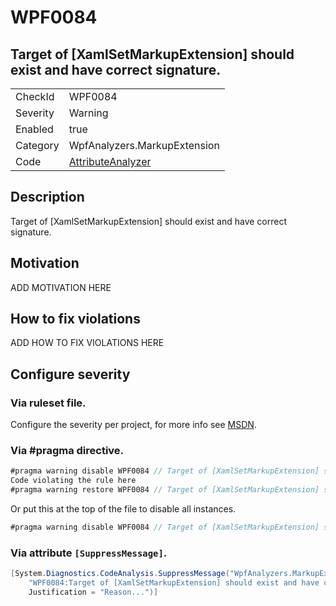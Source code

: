 # WPF0084
## Target of [XamlSetMarkupExtension] should exist and have correct signature.

<!-- start generated table -->
<table>
  <tr>
    <td>CheckId</td>
    <td>WPF0084</td>
  </tr>
  <tr>
    <td>Severity</td>
    <td>Warning</td>
  </tr>
  <tr>
    <td>Enabled</td>
    <td>true</td>
  </tr>
  <tr>
    <td>Category</td>
    <td>WpfAnalyzers.MarkupExtension</td>
  </tr>
  <tr>
    <td>Code</td>
    <td><a href="https://github.com/DotNetAnalyzers/WpfAnalyzers/blob/master/WpfAnalyzers/NodeAnalyzers/AttributeAnalyzer.cs">AttributeAnalyzer</a></td>
  </tr>
</table>
<!-- end generated table -->

## Description

Target of [XamlSetMarkupExtension] should exist and have correct signature.

## Motivation

ADD MOTIVATION HERE

## How to fix violations

ADD HOW TO FIX VIOLATIONS HERE

<!-- start generated config severity -->
## Configure severity

### Via ruleset file.

Configure the severity per project, for more info see [MSDN](https://msdn.microsoft.com/en-us/library/dd264949.aspx).

### Via #pragma directive.
```C#
#pragma warning disable WPF0084 // Target of [XamlSetMarkupExtension] should exist and have correct signature.
Code violating the rule here
#pragma warning restore WPF0084 // Target of [XamlSetMarkupExtension] should exist and have correct signature.
```

Or put this at the top of the file to disable all instances.
```C#
#pragma warning disable WPF0084 // Target of [XamlSetMarkupExtension] should exist and have correct signature.
```

### Via attribute `[SuppressMessage]`.

```C#
[System.Diagnostics.CodeAnalysis.SuppressMessage("WpfAnalyzers.MarkupExtension", 
    "WPF0084:Target of [XamlSetMarkupExtension] should exist and have correct signature.", 
    Justification = "Reason...")]
```
<!-- end generated config severity -->